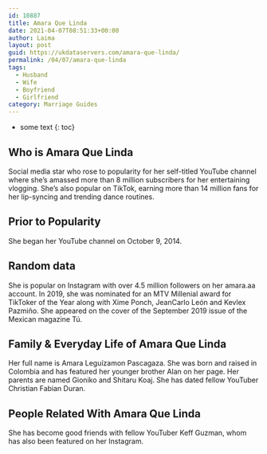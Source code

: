 ```yaml
---
id: 10887
title: Amara Que Linda
date: 2021-04-07T08:51:33+00:00
author: Laima
layout: post
guid: https://ukdataservers.com/amara-que-linda/
permalink: /04/07/amara-que-linda
tags:
  - Husband
  - Wife
  - Boyfriend
  - Girlfriend
category: Marriage Guides
---
```


* some text
{: toc}


## Who is Amara Que Linda
                  
                  
                  
Social media star who rose to popularity for her self-titled YouTube channel where she&#8217;s amassed more than 8 million subscribers for her entertaining vlogging. She&#8217;s also popular on TikTok, earning more than 14 million fans for her lip-syncing and trending dance routines. 
                  
              
            
              
            
                
                
                
## Prior to Popularity
                  
                  
                  
She began her YouTube channel on October 9, 2014. 
                  
              
            
              
            
                
                
                
## Random data
                  
                  
                  
She is popular on Instagram with over 4.5 million followers on her amara.aa account. In 2019, she was nominated for an MTV Millenial award for TikToker of the Year along with Xime Ponch, JeanCarlo León and Kevlex Pazmiño. She appeared on the cover of the September 2019 issue of the Mexican magazine Tú. 
                  
              
            
              
            
                
                
                
## Family & Everyday Life of Amara Que Linda
                  
                  
                  
Her full name is Amara Leguízamon Pascagaza. She was born and raised in Colombia and has featured her younger brother Alan on her page. Her parents are named Gioniko and Shitaru Koaj. She has dated fellow YouTuber Christian Fabian Duran. 
                  
              
            
              
            
                
                
                
## People Related With Amara Que Linda
                  
                  
                  
She has become good friends with fellow YouTuber Keff Guzman, whom has also been featured on her Instagram.
                  
              
            
              
            
                
              
            
              
              
            
            
              
            
          
          
          